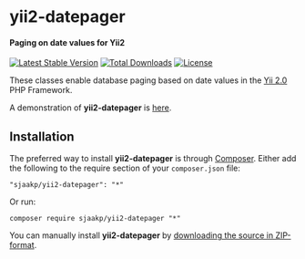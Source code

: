 yii2-datepager
==============

#### Paging on date values for Yii2 ####
[![Latest Stable Version](https://poser.pugx.org/sjaakp/yii2-datepager/v/stable)](https://packagist.org/packages/sjaakp/yii2-datepager)
[![Total Downloads](https://poser.pugx.org/sjaakp/yii2-datepager/downloads)](https://packagist.org/packages/sjaakp/yii2-datepager)
[![License](https://poser.pugx.org/sjaakp/yii2-datepager/license)](https://packagist.org/packages/sjaakp/yii2-datepager)

These classes enable database paging based on date values 
in the [Yii 2.0](https://yiiframework.com/ "Yii") PHP Framework.

A demonstration of **yii2-datepager** is [here](https://sjaakpriester.nl/software/datepager).

## Installation ##

The preferred way to install **yii2-datepager** is through [Composer](https://getcomposer.org/). 
Either add the following to the require section of your `composer.json` file:

`"sjaakp/yii2-datepager": "*"` 

Or run:

`composer require sjaakp/yii2-datepager "*"` 

You can manually install **yii2-datepager** by
 [downloading the source in ZIP-format](https://github.com/sjaakp/yii2-datepager/archive/master.zip).

